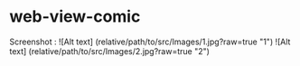 # web-view-comic
Screenshot :
![Alt text] (relative/path/to/src/Images/1.jpg?raw=true "1")
![Alt text] (relative/path/to/src/Images/2.jpg?raw=true "2")